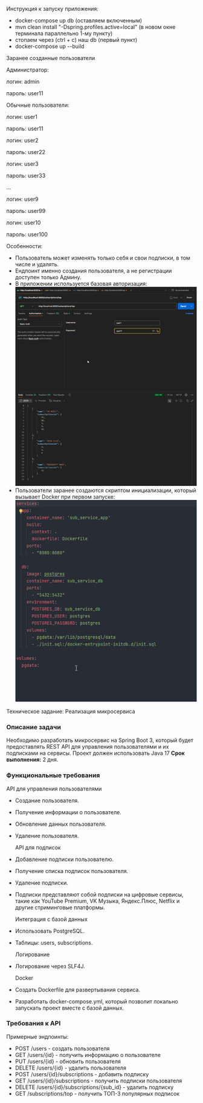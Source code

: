 Инструкция к запуску приложения:
* docker-compose up db (оставляем включенным)
* mvn clean install "-Dspring.profiles.active=local" (в новом окне терминала параллельно 1-му пункту)
* стопаем через (ctrl + c) наш db (первый пункт)
* docker-compose up --build

Заранее созданные пользователи


Администратор:

логин: admin

пароль: user11





Обычные пользователи:

логин: user1

пароль: user11





логин: user2

пароль: user22





логин: user3

пароль: user33





...





логин: user9

пароль: user99





логин: user10

пароль: user100

Особенности:
* Пользователь может изменять только себя и свои подписки, в том числе и удалять.
* Ендпоинт именно создания пользователя, а не регистрации доступен только Админу.
* В приложении используется базовая авторизация:
![](instructions/auth.png)
* Пользователи заранее создаются скриптом инициализации, который вызывает Docker при первом запуске:
![](instructions/init.png)


Техническое задание: Реализация микросервиса
### Описание задачи
Необходимо разработать микросервис на Spring Boot 3, который будет
предоставлять REST API для управления пользователями и их подписками на
сервисы.
Проект должен использовать Java 17
**Срок выполнения:** 2 дня.
### Функциональные требования

  API для управления пользователями
- Создание пользователя.
- Получение информации о пользователе.
- Обновление данных пользователя.
- Удаление пользователя.


  API для подписок
- Добавление подписки пользователю.
- Получение списка подписок пользователя.
- Удаление подписки.
- Подписки представляют собой подписки на цифровые сервисы, такие как
  YouTube Premium, VK Музыка, Яндекс.Плюс, Netflix и другие стриминговые
  платформы.


  Интеграция с базой данных
- Использовать PostgreSQL.
- Таблицы: users, subscriptions.


  Логирование
- Логирование через SLF4J.


  Docker
- Создать Dockerfile для развертывания сервиса.
- Разработать docker-compose.yml, который позволит локально запускать проект
  вместе с базой данных.

### Требования к API
Примерные эндпоинты:
* POST /users - создать пользователя
* GET /users/{id} - получить информацию о пользователе
* PUT /users/{id} - обновить пользователя
* DELETE /users/{id} - удалить пользователя
* POST /users/{id}/subscriptions - добавить подписку
* GET /users/{id}/subscriptions - получить подписки пользователя
* DELETE /users/{id}/subscriptions/{sub_id} - удалить подписку
* GET /subscriptions/top - получить ТОП-3 популярных подписок